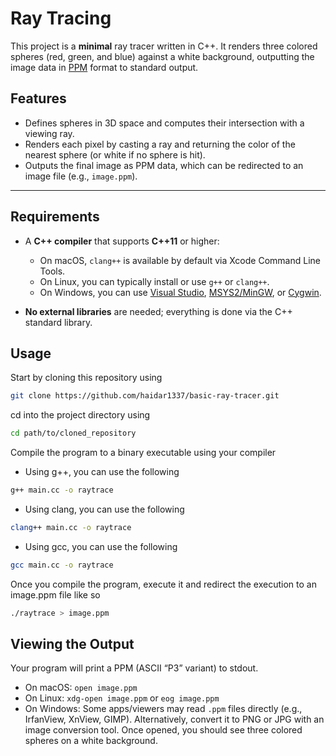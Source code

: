 # Ray Tracing

This project is a **minimal** ray tracer written in C++. It renders three colored spheres (red, green, and blue) against a white background, outputting the image data in [PPM](http://netpbm.sourceforge.net/doc/ppm.html) format to standard output.


## Features

- Defines spheres in 3D space and computes their intersection with a viewing ray.
- Renders each pixel by casting a ray and returning the color of the nearest sphere (or white if no sphere is hit).
- Outputs the final image as PPM data, which can be redirected to an image file (e.g., `image.ppm`).

---

## Requirements

- A **C++ compiler** that supports **C++11** or higher:
  - On macOS, `clang++` is available by default via Xcode Command Line Tools.
  - On Linux, you can typically install or use `g++` or `clang++`.
  - On Windows, you can use [Visual Studio](https://visualstudio.microsoft.com/downloads/), [MSYS2/MinGW](https://www.msys2.org/), or [Cygwin](https://www.cygwin.com/).

- **No external libraries** are needed; everything is done via the C++ standard library.

## Usage
Start by cloning this repository using

```bash
git clone https://github.com/haidar1337/basic-ray-tracer.git
```

cd into the project directory using

```bash
cd path/to/cloned_repository
```

Compile the program to a binary executable using your compiler
- Using g++, you can use the following
```bash
g++ main.cc -o raytrace
```
- Using clang, you can use the following
```bash
clang++ main.cc -o raytrace
```
- Using gcc, you can use the following
```bash
gcc main.cc -o raytrace
```
Once you compile the program, execute it and redirect the execution to an image.ppm file like so
```bash
./raytrace > image.ppm
```

## Viewing the Output
Your program will print a PPM (ASCII “P3” variant) to stdout.

- On macOS: ```open image.ppm```
- On Linux: ```xdg-open image.ppm``` or ```eog image.ppm```
- On Windows:
Some apps/viewers may read ```.ppm``` files directly (e.g., IrfanView, XnView, GIMP).
Alternatively, convert it to PNG or JPG with an image conversion tool.
Once opened, you should see three colored spheres on a white background.

